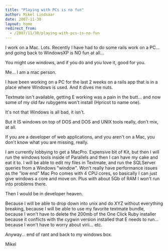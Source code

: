 ```yaml
---
title: "Playing with PCs is no fun"
author: Mikel Lindsaar
date: 2007-11-30
layout: home
redirect_from:
  - /2007/11/30/playing-with-pcs-is-no-fun
---
```

I work on a Mac. Lots. Recently I have had to do some rails work on a
PC... and going back to WindowsXP is NO fun at all...

You might use windows, and if you do and you love it, good for you.

Me... I am a mac person.

I have been working on a PC for the last 2 weeks on a rails app that is
in a place where Windows is used. And it dives me nuts.

Textmate isn't available, getting E working was a pain in the butt...
and now some of my old fav rubygems won't install (Hpricot to name one).

It's not that Windows is all bad, it isn't.

But it IS windows on top of DOS and DOS and UNIX tools really, don't
mix, at all.

If you are a developer of web applications, and you aren't on a Mac, you
don't know what you are missing, really.

I am currently lobbying to get a MacPro. Expensive bit of Kit, but then
I will run the windows tools inside of Parallels and then I can have my
cake and eat it to. I will be able to edit my files in Textmate, and run
the SQLServer queries from a Windows "window". Won't really have
performance issues as the "low end" Mac Pro comes with 4 CPU cores, so
basically I can just give windows a core and move on. Plus with about
5Gb of RAM I won't run into problems there.

Then I would be in developer heaven.

Because I will be able to drop down into unix and do XYZ without
everything breaking, because I will be able to use my favorite textmate
bundle, because I won't have to delete the 200mb of the One Click Ruby
installer because it conflicts with the cygwin version installed that E
needs to run... because I won't have to worry about virii... etc.

Anyway... end of rant and back to my windows box.

Mikel
